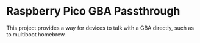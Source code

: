 # Raspberry Pico GBA Passthrough

This project provides a way for devices to talk with a GBA directly, such as to multiboot homebrew.
